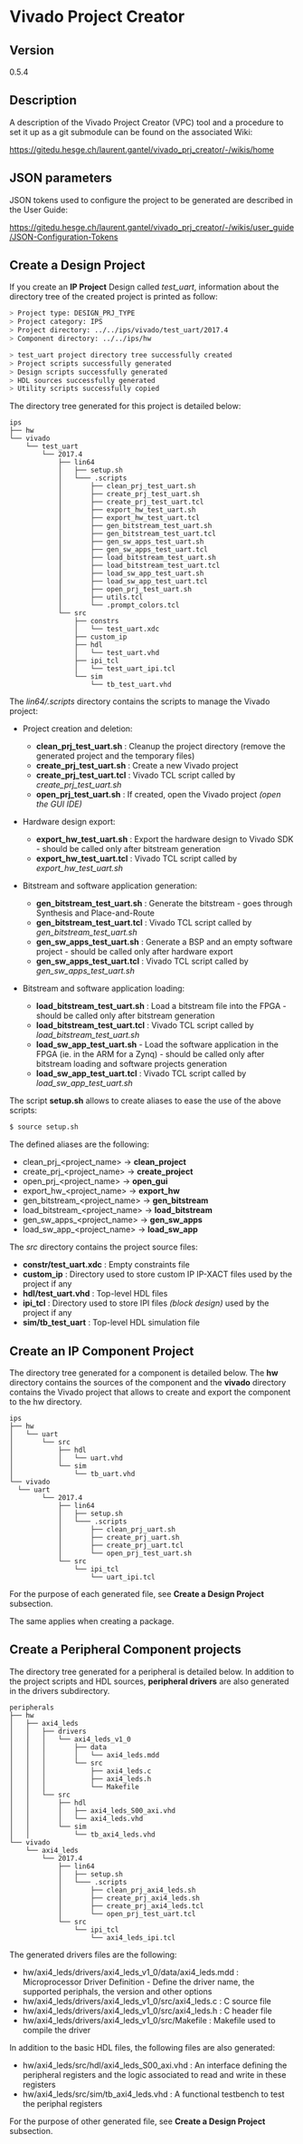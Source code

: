 # Vivado Project Creator

## Version

0.5.4

## Description

A description of the Vivado Project Creator (VPC) tool and a procedure to set it up as a git submodule can be found on the associated Wiki:

https://gitedu.hesge.ch/laurent.gantel/vivado_prj_creator/-/wikis/home

## JSON parameters

JSON tokens used to configure the project to be generated are described in the User Guide:

https://gitedu.hesge.ch/laurent.gantel/vivado_prj_creator/-/wikis/user_guide/JSON-Configuration-Tokens

<!--
  Documentation to create a design project for an IP, a package or a peripheral.
-->
## Create a Design Project

If you create an **IP Project** Design called *test_uart*, information about the directory tree of the created project is printed as follow:

```bash
> Project type: DESIGN_PRJ_TYPE
> Project category: IPS
> Project directory: ../../ips/vivado/test_uart/2017.4
> Component directory: ../../ips/hw

> test_uart project directory tree successfully created
> Project scripts successfully generated
> Design scripts successfully generated
> HDL sources successfully generated
> Utility scripts successfully copied
```

The directory tree generated for this project is detailed below:

```
ips
├── hw
└── vivado
    └── test_uart
        └── 2017.4
            ├── lin64
            │   ├── setup.sh
            │   └─── .scripts
            │       ├── clean_prj_test_uart.sh
            │       ├── create_prj_test_uart.sh
            │       ├── create_prj_test_uart.tcl
            │       ├── export_hw_test_uart.sh
            │       ├── export_hw_test_uart.tcl
            │       ├── gen_bitstream_test_uart.sh
            │       ├── gen_bitstream_test_uart.tcl
            │       ├── gen_sw_apps_test_uart.sh
            │       ├── gen_sw_apps_test_uart.tcl
            │       ├── load_bitstream_test_uart.sh
            │       ├── load_bitstream_test_uart.tcl
            │       ├── load_sw_app_test_uart.sh
            │       ├── load_sw_app_test_uart.tcl
            │       ├── open_prj_test_uart.sh
            │       ├── utils.tcl
            │       └── .prompt_colors.tcl
            └── src
                ├── constrs
                │   └── test_uart.xdc
                ├── custom_ip
                ├── hdl
                │   └── test_uart.vhd
                ├── ipi_tcl
                │   └── test_uart_ipi.tcl
                └── sim
                    └── tb_test_uart.vhd
```


The *lin64/.scripts* directory contains the scripts to manage the Vivado project:

* Project creation and deletion:
   * **clean_prj_test_uart.sh** : Cleanup the project directory (remove the generated project and the temporary files)
   * **create_prj_test_uart.sh** : Create a new Vivado project
   * **create_prj_test_uart.tcl** : Vivado TCL script called by *create_prj_test_uart.sh*
   * **open_prj_test_uart.sh** : If created, open the Vivado project *(open the GUI IDE)*

* Hardware design export:
   * **export_hw_test_uart.sh** : Export the hardware design to Vivado SDK - should be called only after bitstream generation
   * **export_hw_test_uart.tcl** : Vivado TCL script called by *export_hw_test_uart.sh*

* Bitstream and software application generation:
   * **gen_bitstream_test_uart.sh** : Generate the bitstream - goes through Synthesis and Place-and-Route
   * **gen_bitstream_test_uart.tcl** : Vivado TCL script called by *gen_bitstream_test_uart.sh*
   * **gen_sw_apps_test_uart.sh** : Generate a BSP and an empty software project - should be called only after hardware export
   * **gen_sw_apps_test_uart.tcl** : Vivado TCL script called by *gen_sw_apps_test_uart.sh*

* Bitstream and software application loading:
   * **load_bitstream_test_uart.sh** : Load a bitstream file into the FPGA - should be called only after bitstream generation
   * **load_bitstream_test_uart.tcl** : Vivado TCL script called by *load_bitstream_test_uart.sh*
   * **load_sw_app_test_uart.sh** - Load the software application in the FPGA (ie. in the ARM for a Zynq) - should be called only after bitstream loading and software projects generation
   * **load_sw_app_test_uart.tcl** : Vivado TCL script called by *load_sw_app_test_uart.sh*

The script **setup.sh** allows to create aliases to ease the use of the above scripts:
```bash
$ source setup.sh
```

The defined aliases are the following:
   * clean\_prj\_&lt;project_name&gt; &rarr; **clean_project**
   * create\_prj\_&lt;project_name&gt; &rarr; **create_project**
   * open\_prj\_&lt;project_name&gt; &rarr; **open_gui**
   * export\_hw\_&lt;project_name&gt; &rarr; **export_hw**
   * gen\_bitstream_&lt;project_name&gt; &rarr; **gen_bitstream**
   * load\_bitstream\_&lt;project_name&gt; &rarr; **load_bitstream**
   * gen\_sw\_apps_&lt;project_name&gt; &rarr; **gen_sw_apps**
   * load\_sw\_app\_&lt;project_name&gt; &rarr; **load_sw_app**


The *src* directory contains the project source files:
   * **constr/test_uart.xdc** : Empty constraints file
   * **custom_ip** : Directory used to store custom IP IP-XACT files used by the project if any
   * **hdl/test_uart.vhd** : Top-level HDL files
   * **ipi_tcl** : Directory used to store IPI files *(block design)* used by the project if any
   * **sim/tb_test_uart** : Top-level HDL simulation file


## Create an IP Component Project

The directory tree generated for a component is detailed below. The **hw** directory contains the sources of the component and the **vivado** directory contains the Vivado project that allows to create and export the component to the hw directory.

```
ips
├── hw
│   └── uart
│       └── src
│           ├── hdl
│           │   └── uart.vhd
│           └── sim
│               └── tb_uart.vhd
└── vivado
  └── uart
        └── 2017.4
            ├── lin64
            │   ├── setup.sh
            │   └─── .scripts
            │       ├── clean_prj_uart.sh
            │       ├── create_prj_uart.sh
            │       ├── create_prj_uart.tcl
            │       └── open_prj_test_uart.sh
            └── src
                └── ipi_tcl
                    └── uart_ipi.tcl
```

For the purpose of each generated file, see **Create a Design Project** subsection.

The same applies when creating a package.

<!--
  Documentation to create a Peripheral Component project. In addition to the component files, generate also the software drivers for Vivado SDK.
-->
## Create a Peripheral Component projects

The directory tree generated for a peripheral is detailed below. In addition to the project scripts and HDL sources, **peripheral drivers** are also generated in the drivers subdirectory.

```
peripherals
├── hw
│   ├── axi4_leds
│   │   ├── drivers
│   │   │   └── axi4_leds_v1_0
│   │   │       ├── data
│   │   │       │   └── axi4_leds.mdd
│   │   │       └── src
│   │   │           ├── axi4_leds.c
│   │   │           ├── axi4_leds.h
│   │   │           └── Makefile
│   │   └── src
│   │       ├── hdl
│   │       │   ├── axi4_leds_S00_axi.vhd
│   │       │   └── axi4_leds.vhd
│   │       └── sim
│   │           └── tb_axi4_leds.vhd
└── vivado
    └── axi4_leds
        └── 2017.4
            ├── lin64
            │   ├── setup.sh
            │   └─── .scripts
            │       ├── clean_prj_axi4_leds.sh
            │       ├── create_prj_axi4_leds.sh
            │       ├── create_prj_axi4_leds.tcl
            │       └── open_prj_test_uart.tcl
            └── src
                └── ipi_tcl
                    └── axi4_leds_ipi.tcl
```

The generated drivers files are the following:
* hw/axi4_leds/drivers/axi4_leds_v1_0/data/axi4_leds.mdd : Microprocessor Driver Definition - Define the driver name, the supported periphals, the version and other options
* hw/axi4_leds/drivers/axi4_leds_v1_0/src/axi4_leds.c : C source file
* hw/axi4_leds/drivers/axi4_leds_v1_0/src/axi4_leds.h : C header file
* hw/axi4_leds/drivers/axi4_leds_v1_0/src/Makefile : Makefile used to compile the driver

In addition to the basic HDL files, the following files are also generated:
* hw/axi4_leds/src/hdl/axi4_leds_S00_axi.vhd : An interface defining the peripheral registers and the logic associated to read and write in these registers
* hw/axi4_leds/src/sim/tb_axi4_leds.vhd : A functional testbench to test the periphal registers

For the purpose of other generated file, see **Create a Design Project** subsection.
